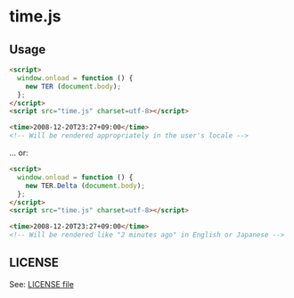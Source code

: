 time.js
=======

## Usage

```html
<script>
  window.onload = function () {
    new TER (document.body);
  };
</script>
<script src="time.js" charset=utf-8></script>

<time>2008-12-20T23:27+09:00</time>
<!-- Will be rendered appropriately in the user's locale -->
```

... or:

```html
<script>
  window.onload = function () {
    new TER.Delta (document.body);
  };
</script>
<script src="time.js" charset=utf-8></script>

<time>2008-12-20T23:27+09:00</time>
<!-- Will be rendered like "2 minutes ago" in English or Japanese -->
```

## LICENSE

See: [LICENSE file](./LICENSE)

